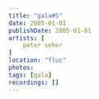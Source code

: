 ```yaml
---
title: "gala#5"
date: 2005-01-01
publishDate: 2005-01-01
artists: [
    peter seher
]
location: "fluc"
photos:
tags: [gala]
recordings: []
---
```

